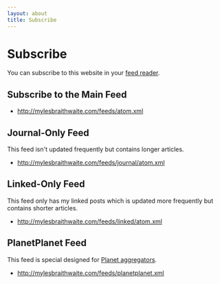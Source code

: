 ```yaml
---
layout: about
title: Subscribe
---
```


# Subscribe

You can subscribe to this website in your [feed reader](http://en.wikipedia.org/wiki/Comparison_of_feed_aggregators "Comparison of different feed readers").

## Subscribe to the Main Feed

* <http://mylesbraithwaite.com/feeds/atom.xml>

## Journal-Only Feed

This feed isn't updated frequently but contains longer articles.

* <http://mylesbraithwaite.com/feeds/journal/atom.xml>

## Linked-Only Feed

This feed only has my linked posts which is updated more frequently but contains shorter articles.

* <http://mylesbraithwaite.com/feeds/linked/atom.xml>

## PlanetPlanet Feed

This feed is special designed for [Planet aggregators](http://en.wikipedia.org/wiki/Planet_(software) "Wikipedia article about PlanetPlanet").

* <http://mylesbraithwaite.com/feeds/planetplanet.xml>